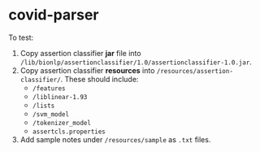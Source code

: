 # covid-parser

To test:

1) Copy assertion classifier **jar** file into `/lib/bionlp/assertionclassifier/1.0/assertionclassifier-1.0.jar`.
2) Copy assertion classifier **resources** into `/resources/assertion-classifier/`. These should include:
    - `/features`
    - `/liblinear-1.93`
    - `/lists`
    - `/svm_model`
    - `/tokenizer_model`
    - `assertcls.properties`
3) Add sample notes under `/resources/sample` as `.txt` files.